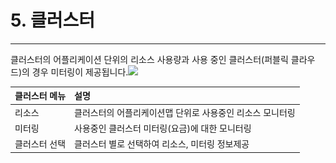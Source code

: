 # 5. 클러스터

---

클러스터의 어플리케이션 단위의 리소스 사용량과 사용 중인 클러스터\(퍼블릭 클라우드\)의 경우 미터링이 제공됩니다.![](/assets/2.1클러스터.png)

| 클러스터 메뉴 | 설명 |
| :--- | :--- |
| 리소스 | 클러스터의 어플리케이션맵 단위로 사용중인 리소스 모니터링 |
| 미터링 | 사용중인 클러스터 미터링\(요금\)에 대한 모니터링 |
| 클러스터 선택 | 클러스터 별로 선택하여 리소스, 미터링 정보제공  |



